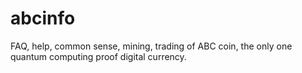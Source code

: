 # abcinfo
FAQ, help, common sense, mining, trading of ABC coin, the only one quantum computing proof digital currency.

